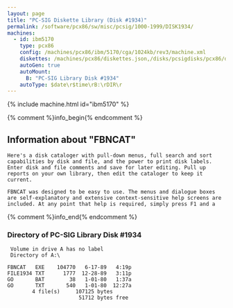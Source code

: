 ```yaml
---
layout: page
title: "PC-SIG Diskette Library (Disk #1934)"
permalink: /software/pcx86/sw/misc/pcsig/1000-1999/DISK1934/
machines:
  - id: ibm5170
    type: pcx86
    config: /machines/pcx86/ibm/5170/cga/1024kb/rev3/machine.xml
    diskettes: /machines/pcx86/diskettes.json,/disks/pcsigdisks/pcx86/diskettes.json
    autoGen: true
    autoMount:
      B: "PC-SIG Library Disk #1934"
    autoType: $date\r$time\rB:\rDIR\r
---
```


{% include machine.html id="ibm5170" %}

{% comment %}info_begin{% endcomment %}

## Information about "FBNCAT"

    Here's a disk cataloger with pull-down menus, full search and sort
    capabilities by disk and file, and the power to print disk labels.
    Enter disk and file comments and save for later editing. Pull up
    reports on your own library, then edit the cataloger to keep it
    current.
    
    FBNCAT was designed to be easy to use. The menus and dialogue boxes
    are self-explanatory and extensive context-sensitive help screens are
    included. At any point that help is required, simply press F1 and a
{% comment %}info_end{% endcomment %}


### Directory of PC-SIG Library Disk #1934

     Volume in drive A has no label
     Directory of A:\

    FBNCAT   EXE    104770   6-17-89   4:19p
    FILE1934 TXT      1777  12-28-89   3:11p
    GO       BAT        38   1-01-80   1:37a
    GO       TXT       540   1-01-80  12:27a
            4 file(s)     107125 bytes
                           51712 bytes free
